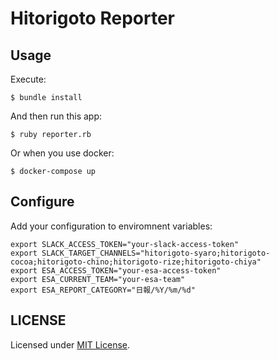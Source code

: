 # Hitorigoto Reporter

## Usage
Execute:

```
$ bundle install
```

And then run this app:

```
$ ruby reporter.rb
```

Or when you use docker:

```
$ docker-compose up
```


## Configure
Add your configuration to enviromnent variables:

```
export SLACK_ACCESS_TOKEN="your-slack-access-token"
export SLACK_TARGET_CHANNELS="hitorigoto-syaro;hitorigoto-cocoa;hitorigoto-chino;hitorigoto-rize;hitorigoto-chiya"
export ESA_ACCESS_TOKEN="your-esa-access-token"
export ESA_CURRENT_TEAM="your-esa-team"
export ESA_REPORT_CATEGORY="日報/%Y/%m/%d"
```

## LICENSE
Licensed under [MIT License](https://izumin.mit-license.org/2016).
